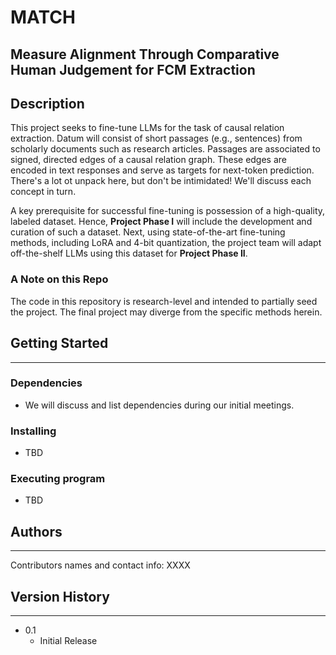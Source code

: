 # MATCH
Measure Alignment Through Comparative Human Judgement for FCM Extraction
---

## Description
This project seeks to fine-tune LLMs for the task of causal relation extraction. Datum will consist of short passages (e.g., sentences) from scholarly documents such as research articles. Passages are associated to signed, directed edges of a causal relation graph. These edges are encoded in text responses and serve as targets for next-token prediction. There's a lot ot unpack here, but don't be intimidated! We'll discuss each concept in turn.

A key prerequisite for successful fine-tuning is possession of a high-quality, labeled dataset. Hence, **Project Phase I** will include the development and curation of such a dataset. Next, using state-of-the-art fine-tuning methods, including LoRA and 4-bit quantization, the project team will adapt off-the-shelf LLMs using this dataset for **Project Phase II**.

### A Note on this Repo

The code in this repository is research-level and intended to partially seed the project. The final project may diverge from the specific methods herein.

## Getting Started
____

### Dependencies

* We will discuss and list dependencies during our initial meetings.

### Installing

* TBD

### Executing program

* TBD

## Authors
____
Contributors names and contact info:
XXXX

## Version History
____
* 0.1
    * Initial Release
